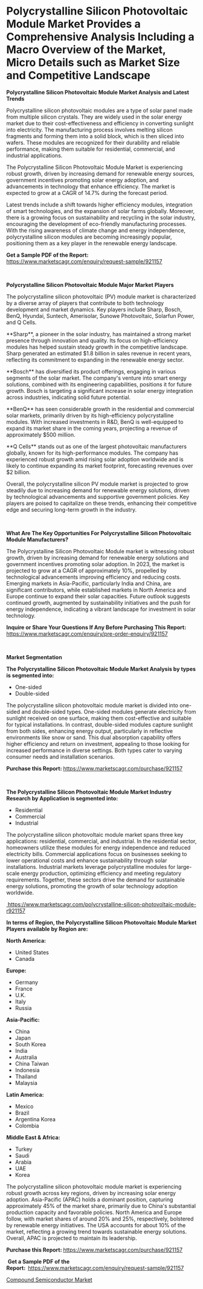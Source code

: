 <p><h1>Polycrystalline Silicon Photovoltaic Module Market Provides a Comprehensive Analysis Including a Macro Overview of the Market, Micro Details such as Market Size and Competitive Landscape</h1></p><p><strong>Polycrystalline Silicon Photovoltaic Module Market Analysis and Latest Trends</strong></p>
<p><p>Polycrystalline silicon photovoltaic modules are a type of solar panel made from multiple silicon crystals. They are widely used in the solar energy market due to their cost-effectiveness and efficiency in converting sunlight into electricity. The manufacturing process involves melting silicon fragments and forming them into a solid block, which is then sliced into wafers. These modules are recognized for their durability and reliable performance, making them suitable for residential, commercial, and industrial applications.</p><p>The Polycrystalline Silicon Photovoltaic Module Market is experiencing robust growth, driven by increasing demand for renewable energy sources, government incentives promoting solar energy adoption, and advancements in technology that enhance efficiency. The market is expected to grow at a CAGR of 14.7% during the forecast period. </p><p>Latest trends include a shift towards higher efficiency modules, integration of smart technologies, and the expansion of solar farms globally. Moreover, there is a growing focus on sustainability and recycling in the solar industry, encouraging the development of eco-friendly manufacturing processes. With the rising awareness of climate change and energy independence, polycrystalline silicon modules are becoming increasingly popular, positioning them as a key player in the renewable energy landscape.</p></p>
<p><strong>Get a Sample PDF of the Report:&nbsp;</strong> <a href="https://www.marketscagr.com/enquiry/request-sample/921157?utm_campaign=2236&utm_medium=2&utm_source=Github&utm_content=ia&utm_term=12022025&utm_id=polycrystalline-silicon-photovoltaic-module">https://www.marketscagr.com/enquiry/request-sample/921157</a></p>
<p>&nbsp;</p>
<p><strong>Polycrystalline Silicon Photovoltaic Module Major Market Players</strong></p>
<p><p>The polycrystalline silicon photovoltaic (PV) module market is characterized by a diverse array of players that contribute to both technology development and market dynamics. Key players include Sharp, Bosch, BenQ, Hyundai, Suntech, Amerisolar, Sunowe Photovoltaic, Solarfun Power, and Q Cells.</p><p>**Sharp**, a pioneer in the solar industry, has maintained a strong market presence through innovation and quality. Its focus on high-efficiency modules has helped sustain steady growth in the competitive landscape. Sharp generated an estimated $1.8 billion in sales revenue in recent years, reflecting its commitment to expanding in the renewable energy sector.</p><p>**Bosch** has diversified its product offerings, engaging in various segments of the solar market. The company's venture into smart energy solutions, combined with its engineering capabilities, positions it for future growth. Bosch is targeting a significant increase in solar energy integration across industries, indicating solid future potential.</p><p>**BenQ** has seen considerable growth in the residential and commercial solar markets, primarily driven by its high-efficiency polycrystalline modules. With increased investments in R&D, BenQ is well-equipped to expand its market share in the coming years, projecting a revenue of approximately $500 million.</p><p>**Q Cells** stands out as one of the largest photovoltaic manufacturers globally, known for its high-performance modules. The company has experienced robust growth amid rising solar adoption worldwide and is likely to continue expanding its market footprint, forecasting revenues over $2 billion.</p><p>Overall, the polycrystalline silicon PV module market is projected to grow steadily due to increasing demand for renewable energy solutions, driven by technological advancements and supportive government policies. Key players are poised to capitalize on these trends, enhancing their competitive edge and securing long-term growth in the industry.</p></p>
<p>&nbsp;</p>
<p><strong>What Are The Key Opportunities For Polycrystalline Silicon Photovoltaic Module Manufacturers?</strong></p>
<p><p>The Polycrystalline Silicon Photovoltaic Module market is witnessing robust growth, driven by increasing demand for renewable energy solutions and government incentives promoting solar adoption. In 2023, the market is projected to grow at a CAGR of approximately 10%, propelled by technological advancements improving efficiency and reducing costs. Emerging markets in Asia-Pacific, particularly India and China, are significant contributors, while established markets in North America and Europe continue to expand their solar capacities. Future outlook suggests continued growth, augmented by sustainability initiatives and the push for energy independence, indicating a vibrant landscape for investment in solar technology.</p></p>
<p><strong>Inquire or Share Your Questions If Any Before Purchasing This Report:</strong> <a href="https://www.marketscagr.com/enquiry/pre-order-enquiry/921157?utm_campaign=2236&utm_medium=2&utm_source=Github&utm_content=ia&utm_term=12022025&utm_id=polycrystalline-silicon-photovoltaic-module">https://www.marketscagr.com/enquiry/pre-order-enquiry/921157</a></p>
<p>&nbsp;</p>
<p><strong>Market Segmentation</strong></p>
<p><strong>The Polycrystalline Silicon Photovoltaic Module Market Analysis by types is segmented into:</strong></p>
<p><ul><li>One-sided</li><li>Double-sided</li></ul></p>
<p><p>The polycrystalline silicon photovoltaic module market is divided into one-sided and double-sided types. One-sided modules generate electricity from sunlight received on one surface, making them cost-effective and suitable for typical installations. In contrast, double-sided modules capture sunlight from both sides, enhancing energy output, particularly in reflective environments like snow or sand. This dual absorption capability offers higher efficiency and return on investment, appealing to those looking for increased performance in diverse settings. Both types cater to varying consumer needs and installation scenarios.</p></p>
<p><strong>Purchase this Report:&nbsp;</strong><a href="https://www.marketscagr.com/purchase/921157?utm_campaign=2236&utm_medium=2&utm_source=Github&utm_content=ia&utm_term=12022025&utm_id=polycrystalline-silicon-photovoltaic-module">https://www.marketscagr.com/purchase/921157</a></p>
<p>&nbsp;</p>
<p><strong>The Polycrystalline Silicon Photovoltaic Module Market Industry Research by Application is segmented into:</strong></p>
<p><ul><li>Residential</li><li>Commercial</li><li>Industrial</li></ul></p>
<p><p>The polycrystalline silicon photovoltaic module market spans three key applications: residential, commercial, and industrial. In the residential sector, homeowners utilize these modules for energy independence and reduced electricity bills. Commercial applications focus on businesses seeking to lower operational costs and enhance sustainability through solar installations. Industrial markets leverage polycrystalline modules for large-scale energy production, optimizing efficiency and meeting regulatory requirements. Together, these sectors drive the demand for sustainable energy solutions, promoting the growth of solar technology adoption worldwide.</p></p>
<p><a href="https://www.marketscagr.com/polycrystalline-silicon-photovoltaic-module-r921157?utm_campaign=2236&utm_medium=2&utm_source=Github&utm_content=ia&utm_term=12022025&utm_id=polycrystalline-silicon-photovoltaic-module">&nbsp;https://www.marketscagr.com/polycrystalline-silicon-photovoltaic-module-r921157</a></p>
<p><strong>In terms of Region, the Polycrystalline Silicon Photovoltaic Module Market Players available by Region are:</strong></p>
<p>
    <p> <strong> North America: </strong>
        <ul>
            <li>United States</li>
            <li>Canada</li>
        </ul>
        </p> 
    <p> <strong> Europe: </strong>
        <ul>
            <li>Germany</li>
            <li>France</li>
            <li>U.K.</li>
            <li>Italy</li>
            <li>Russia</li>
        </ul>
        </p> 
    <p> <strong> Asia-Pacific: </strong>
        <ul>
            <li>China</li>
            <li>Japan</li>
            <li>South Korea</li>
            <li>India</li>
            <li>Australia</li>
            <li>China Taiwan</li>
            <li>Indonesia</li>
            <li>Thailand</li>
            <li>Malaysia</li>
        </ul>
        </p> 
    <p> <strong> Latin America: </strong>
        <ul>
            <li>Mexico</li>
            <li>Brazil</li>
            <li>Argentina Korea</li>
            <li>Colombia</li>
        </ul>
        </p> 
    <p> <strong> Middle East & Africa: </strong>
        <ul>
            <li>Turkey</li>
            <li>Saudi</li>
            <li>Arabia</li>
            <li>UAE</li>
            <li>Korea</li>
        </ul>
    </p>
    </p>
<p><p>The polycrystalline silicon photovoltaic module market is experiencing robust growth across key regions, driven by increasing solar energy adoption. Asia-Pacific (APAC) holds a dominant position, capturing approximately 45% of the market share, primarily due to China's substantial production capacity and favorable policies. North America and Europe follow, with market shares of around 20% and 25%, respectively, bolstered by renewable energy initiatives. The USA accounts for about 10% of the market, reflecting a growing trend towards sustainable energy solutions. Overall, APAC is projected to maintain its leadership.</p></p>
<p><strong>Purchase this Report: </strong><a href="https://www.marketscagr.com/purchase/921157?utm_campaign=2236&utm_medium=2&utm_source=Github&utm_content=ia&utm_term=12022025&utm_id=polycrystalline-silicon-photovoltaic-module">https://www.marketscagr.com/purchase/921157</a></p>
<p>&nbsp;<strong>Get a Sample PDF of the Report:&nbsp;&nbsp;</strong><a href="https://www.marketscagr.com/enquiry/request-sample/921157?utm_campaign=2236&utm_medium=2&utm_source=Github&utm_content=ia&utm_term=12022025&utm_id=polycrystalline-silicon-photovoltaic-module">https://www.marketscagr.com/enquiry/request-sample/921157</a></p>
<p><strong></strong></p>
<p><p><a href="https://github.com/angelajermaine/Market-Research-Report-List-6/blob/main/compound-semiconductor-market.md?utm_campaign=2236&utm_medium=2&utm_source=Github&utm_content=ia&utm_term=12022025&utm_id=polycrystalline-silicon-photovoltaic-module">Compound Semiconductor Market</a></p></p>
